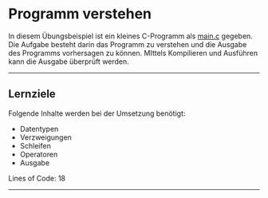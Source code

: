 # Programm verstehen

In diesem Übungsbeispiel ist ein kleines C-Programm als [main.c](main.c) gegeben. Die Aufgabe besteht darin das Programm zu verstehen und die Ausgabe des Programms vorhersagen zu können. MIttels Kompilieren und Ausführen kann die Ausgabe überprüft werden.

---

## Lernziele

Folgende Inhalte werden bei der Umsetzung benötigt:
  - Datentypen
  - Verzweigungen
  - Schleifen
  - Operatoren
  - Ausgabe

Lines of Code: 18

---



